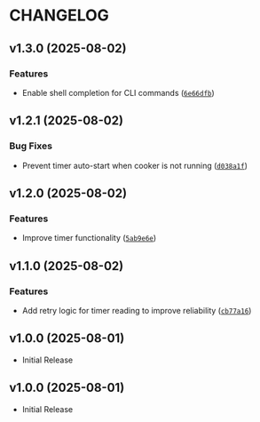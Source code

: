 # CHANGELOG

<!-- version list -->

## v1.3.0 (2025-08-02)

### Features

- Enable shell completion for CLI commands
  ([`6e66dfb`](https://github.com/matonb/anovable/commit/6e66dfbb6a15ae48950854e0d43550bf294aeb31))


## v1.2.1 (2025-08-02)

### Bug Fixes

- Prevent timer auto-start when cooker is not running
  ([`d038a1f`](https://github.com/matonb/anovable/commit/d038a1f70bdc49576cab46e3d2979c42ea8f8285))


## v1.2.0 (2025-08-02)

### Features

- Improve timer functionality
  ([`5ab9e6e`](https://github.com/matonb/anovable/commit/5ab9e6ebad9e3dd6c95e557a7eb80c897a5db1d5))


## v1.1.0 (2025-08-02)

### Features

- Add retry logic for timer reading to improve reliability
  ([`cb77a16`](https://github.com/matonb/anovable/commit/cb77a16404380610dd9140b267c34bba63136ce4))


## v1.0.0 (2025-08-01)

- Initial Release

## v1.0.0 (2025-08-01)

- Initial Release
